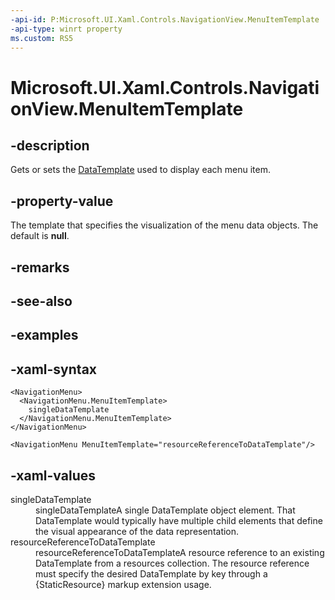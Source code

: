 ```yaml
---
-api-id: P:Microsoft.UI.Xaml.Controls.NavigationView.MenuItemTemplate
-api-type: winrt property
ms.custom: RS5
---
```

<!-- Property syntax.
public DataTemplate MenuItemTemplate { get;  set; }
-->

# Microsoft.UI.Xaml.Controls.NavigationView.MenuItemTemplate



## -description

Gets or sets the [DataTemplate](/uwp/api/windows.ui.xaml.datatemplate) used to display each menu item.



## -property-value

The template that specifies the visualization of the menu data objects. The default is **null**.



## -remarks



## -see-also



## -examples



## -xaml-syntax

```xaml
<NavigationMenu>
  <NavigationMenu.MenuItemTemplate>
    singleDataTemplate
  </NavigationMenu.MenuItemTemplate>
</NavigationMenu>
```

```xaml
<NavigationMenu MenuItemTemplate="resourceReferenceToDataTemplate"/>
```




## -xaml-values

<dl><dt>singleDataTemplate</dt><dd>singleDataTemplateA single DataTemplate object element. That DataTemplate would typically have multiple child elements that define the visual appearance of the data representation.</dd>
<dt>resourceReferenceToDataTemplate</dt><dd>resourceReferenceToDataTemplateA resource reference to an existing DataTemplate from a resources collection. The resource reference must specify the desired DataTemplate by key through a {StaticResource} markup extension usage.</dd>
</dl>



